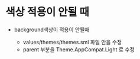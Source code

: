 # 색상 적용이 안될 때

- background색상이 적용이 안될때

  - values/themes/themes.sml 파일 안을 수정
  - parent 부분을 Theme.AppCompat.Light 로 수정

